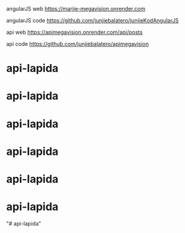angularJS web https://marjie-megavision.onrender.com

angularJS code https://github.com/junjiebalatero/junjieKodAngularJS

api web https://apimegavision.onrender.com/api/posts

api code https://github.com/junjiebalatero/apimegavision
# api-lapida
# api-lapida
# api-lapida
# api-lapida
# api-lapida
# api-lapida
"# api-lapida" 
